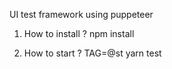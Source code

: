 UI test framework using puppeteer

1. How to install ?
npm install

2. How to start ?
TAG=@st yarn test
